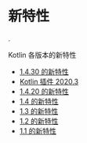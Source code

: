 # 新特性

.

Kotlin 各版本的新特性

 - [1.4.30 的新特性](whatsnew1430.md)
 - [Kotlin 插件 2020.3](whatsnew-plugin-20203.md)
 - [1.4.20 的新特性](whatsnew1420.md)
 - [1.4 的新特性](whatsnew14.md)
 - [1.3 的新特性](whatsnew13.md)
 - [1.2 的新特性](whatsnew12.md)
 - [1.1 的新特性](whatsnew11.md)
